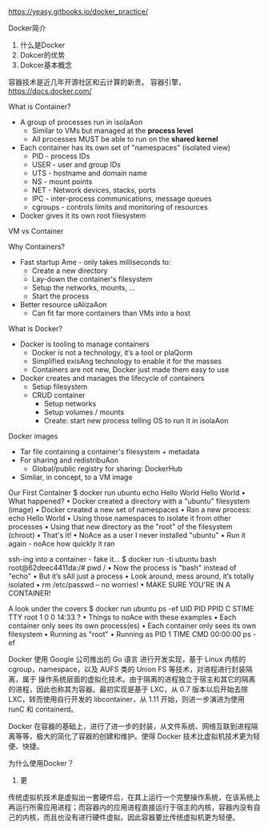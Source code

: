 

https://yeasy.gitbooks.io/docker_practice/

Docker简介
1. 什么是Docker
2. Dokcer的优势
3. Dokcer基本概念






容器技术是近几年开源社区和云计算的新贵。
容器引擎，https://docs.docker.com/

What is Container?
* A group of processes run in isolaAon
    * Similar to VMs but managed at the **process level**
    * All processes MUST be able to run on the **shared kernel**
* Each container has its own set of "namespaces" (isolated view)
    * PID - process IDs
    * USER - user and group IDs
    * UTS - hostname and domain name
    * NS - mount points
    * NET - Network devices, stacks, ports
    * IPC - inter-process communications, message queues 
    * cgroups - controls limits and monitoring of resources
* Docker gives it its own root filesystem

VM vs Container

Why Containers?
* Fast startup Ame - only takes milliseconds to: 
    * Create a new directory
    * Lay-down the container's filesystem
    * Setup the networks, mounts, ...
    * Start the process
* Better resource uAlizaAon
    * Can fit far more containers than VMs into a host

What is Docker?
* Docker is tooling to manage containers
    * Docker is not a technology, it’s a tool or plaQorm
    * Simplified exisAng technology to enable it for the masses
    * Containers are not new, Docker just made them easy to use
* Docker creates and manages the lifecycle of containers
    * Setup filesystem
    * CRUD container 
        * Setup networks
        * Setup volumes / mounts
        * Create: start new process telling OS to run it in isolaAon

Docker images
* Tar file containing a container's filesystem + metadata 
* For sharing and redistribuAon
    * Global/public registry for sharing: DockerHub 
* Similar, in concept, to a VM image


Our First Container
$ docker run ubuntu echo Hello World
Hello World
•  What happened?
•  Docker created a directory with a "ubuntu" filesystem (image) •  Docker created a new set of namespaces
•  Ran a new process: echo Hello World
•  Using those namespaces to isolate it from other processes
•  Using that new directory as the "root" of the filesystem (chroot)
•  That's it!
•  NoAce as a user I never installed "ubuntu"
•  Run it again - noAce how quickly it ran

ssh-ing into a container - fake it...
$ docker run -ti ubuntu bash
root@62deec4411da:/# pwd
/
•  Now the process is "bash" instead of "echo"
•  But it’s sAll just a process
•  Look around, mess around, it’s totally isolated •  rm /etc/passwd – no worries!
•  MAKE SURE YOU'RE IN A CONTAINER!

A look under the covers
$ docker run ubuntu ps -ef
UID         PID   PPID  C STIME TTY
root          1      0  0 14:33 ?
•  Things to noAce with these examples
•  Each container only sees its own process(es) •  Each container only sees its own filesystem •  Running as "root"
•  Running as PID 1
    TIME CMD
00:00:00 ps -ef


Docker 使用 Google 公司推出的 Go 语言 进行开发实现，基于 Linux 内核的 cgroup，namespace，以及 AUFS 类的 Union FS 等技术，对进程进行封装隔离，属于 操作系统层面的虚拟化技术。由于隔离的进程独立于宿主和其它的隔离的进程，因此也称其为容器。最初实现是基于 LXC，从 0.7 版本以后开始去除 LXC，转而使用自行开发的 libcontainer，从 1.11 开始，则进一步演进为使用 runC 和 containerd。

Docker 在容器的基础上，进行了进一步的封装，从文件系统、网络互联到进程隔离等等，极大的简化了容器的创建和维护。使得 Docker 技术比虚拟机技术更为轻便、快捷。

为什么使用Docker？
1. 更

传统虚拟机技术是虚拟出一套硬件后，在其上运行一个完整操作系统，在该系统上再运行所需应用进程；而容器内的应用进程直接运行于宿主的内核，容器内没有自己的内核，而且也没有进行硬件虚拟。因此容器要比传统虚拟机更为轻便。
